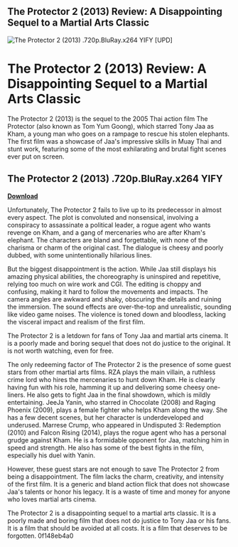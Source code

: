 ## The Protector 2 (2013) Review: A Disappointing Sequel to a Martial Arts Classic

 
![The Protector 2 (2013) .720p.BluRay.x264 YIFY \[UPD\]](https://img.yts.mx/assets/images/movies/Maleficent_2014/medium-cover.jpg)

 
# The Protector 2 (2013) Review: A Disappointing Sequel to a Martial Arts Classic
 
The Protector 2 (2013) is the sequel to the 2005 Thai action film The Protector (also known as Tom Yum Goong), which starred Tony Jaa as Kham, a young man who goes on a rampage to rescue his stolen elephants. The first film was a showcase of Jaa's impressive skills in Muay Thai and stunt work, featuring some of the most exhilarating and brutal fight scenes ever put on screen.
 
## The Protector 2 (2013) .720p.BluRay.x264 YIFY


[**Download**](https://lomasmavi.blogspot.com/?c=2tK1aq)

 
Unfortunately, The Protector 2 fails to live up to its predecessor in almost every aspect. The plot is convoluted and nonsensical, involving a conspiracy to assassinate a political leader, a rogue agent who wants revenge on Kham, and a gang of mercenaries who are after Kham's elephant. The characters are bland and forgettable, with none of the charisma or charm of the original cast. The dialogue is cheesy and poorly dubbed, with some unintentionally hilarious lines.
 
But the biggest disappointment is the action. While Jaa still displays his amazing physical abilities, the choreography is uninspired and repetitive, relying too much on wire work and CGI. The editing is choppy and confusing, making it hard to follow the movements and impacts. The camera angles are awkward and shaky, obscuring the details and ruining the immersion. The sound effects are over-the-top and unrealistic, sounding like video game noises. The violence is toned down and bloodless, lacking the visceral impact and realism of the first film.
 
The Protector 2 is a letdown for fans of Tony Jaa and martial arts cinema. It is a poorly made and boring sequel that does not do justice to the original. It is not worth watching, even for free.
  
The only redeeming factor of The Protector 2 is the presence of some guest stars from other martial arts films. RZA plays the main villain, a ruthless crime lord who hires the mercenaries to hunt down Kham. He is clearly having fun with his role, hamming it up and delivering some cheesy one-liners. He also gets to fight Jaa in the final showdown, which is mildly entertaining. JeeJa Yanin, who starred in Chocolate (2008) and Raging Phoenix (2009), plays a female fighter who helps Kham along the way. She has a few decent scenes, but her character is underdeveloped and underused. Marrese Crump, who appeared in Undisputed 3: Redemption (2010) and Falcon Rising (2014), plays the rogue agent who has a personal grudge against Kham. He is a formidable opponent for Jaa, matching him in speed and strength. He also has some of the best fights in the film, especially his duel with Yanin.
 
However, these guest stars are not enough to save The Protector 2 from being a disappointment. The film lacks the charm, creativity, and intensity of the first film. It is a generic and bland action flick that does not showcase Jaa's talents or honor his legacy. It is a waste of time and money for anyone who loves martial arts cinema.
  
The Protector 2 is a disappointing sequel to a martial arts classic. It is a poorly made and boring film that does not do justice to Tony Jaa or his fans. It is a film that should be avoided at all costs. It is a film that deserves to be forgotten.
 0f148eb4a0
